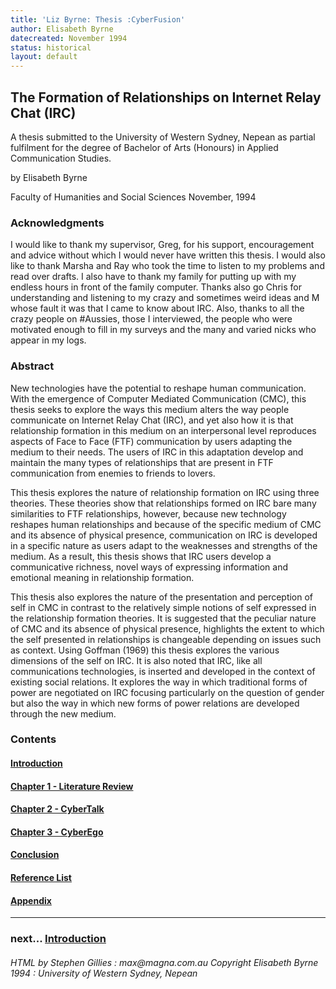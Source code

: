 ```yaml
---
title: 'Liz Byrne: Thesis :CyberFusion'
author: Elisabeth Byrne
datecreated: November 1994
status: historical
layout: default
---
```



The Formation of Relationships on Internet Relay Chat (IRC)
-----------------------------------------------------------

A thesis submitted to the University of Western Sydney, Nepean as
partial fulfilment for the degree of Bachelor of Arts (Honours) in
Applied Communication Studies.

by
Elisabeth Byrne

Faculty of Humanities and Social Sciences
November, 1994

### Acknowledgments

I would like to thank my supervisor, Greg, for his support,
encouragement and advice without which I would never have written this
thesis. I would also like to thank Marsha and Ray who took the time to
listen to my problems and read over drafts. I also have to thank my
family for putting up with my endless hours in front of the family
computer. Thanks also go Chris for understanding and listening to my
crazy and sometimes weird ideas and M whose fault it was that I came to
know about IRC. Also, thanks to all the crazy people on \#Aussies, those
I interviewed, the people who were motivated enough to fill in my
surveys and the many and varied nicks who appear in my logs.

### Abstract

New technologies have the potential to reshape human communication. With
the emergence of Computer Mediated Communication (CMC), this thesis
seeks to explore the ways this medium alters the way people communicate
on Internet Relay Chat (IRC), and yet also how it is that relationship
formation in this medium on an interpersonal level reproduces aspects of
Face to Face (FTF) communication by users adapting the medium to their
needs. The users of IRC in this adaptation develop and maintain the many
types of relationships that are present in FTF communication from
enemies to friends to lovers.

This thesis explores the nature of relationship formation on IRC using
three theories. These theories show that relationships formed on IRC
bare many similarities to FTF relationships, however, because new
technology reshapes human relationships and because of the specific
medium of CMC and its absence of physical presence, communication on IRC
is developed in a specific nature as users adapt to the weaknesses and
strengths of the medium. As a result, this thesis shows that IRC users
develop a communicative richness, novel ways of expressing information
and emotional meaning in relationship formation.

This thesis also explores the nature of the presentation and perception
of self in CMC in contrast to the relatively simple notions of self
expressed in the relationship formation theories. It is suggested that
the peculiar nature of CMC and its absence of physical presence,
highlights the extent to which the self presented in relationships is
changeable depending on issues such as context. Using Goffman (1969)
this thesis explores the various dimensions of the self on IRC. It is
also noted that IRC, like all communications technologies, is inserted
and developed in the context of existing social relations. It explores
the way in which traditional forms of power are negotiated on IRC
focusing particularly on the question of gender but also the way in
which new forms of power relations are developed through the new medium.

### Contents

#### [Introduction](/communication-research/academic/byrne-e-cyberfusion-1993/thesis1-intro.html)

#### [Chapter 1 - Literature Review](/communication-research/academic/byrne-e-cyberfusion-1993/thesis1-chapt1.html)

#### [Chapter 2 - CyberTalk](/communication-research/academic/byrne-e-cyberfusion-1993/thesis1-chapt2.html)

#### [Chapter 3 - CyberEgo](/communication-research/academic/byrne-e-cyberfusion-1993/thesis1-chapt3.html)

#### [Conclusion](/communication-research/academic/byrne-e-cyberfusion-1993/thesis1-concl.html)

#### [Reference List](/communication-research/academic/byrne-e-cyberfusion-1993/thesis1-rest.html)

#### [Appendix](/communication-research/academic/byrne-e-cyberfusion-1993/thesis1-rest.html#append)

------------------------------------------------------------------------

### next\... [Introduction](/communication-research/academic/byrne-e-cyberfusion-1993/thesis1-intro.html)

###### HTML by Stephen Gillies : max\@magna.com.au Copyright Elisabeth Byrne 1994 : University of Western Sydney, Nepean
